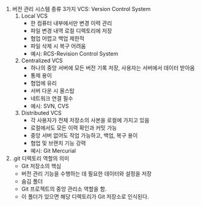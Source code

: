 1. 버전 관리 시스템 종류 3가지
    VCS: Version Control System
    1. Local VCS
        - 한 컴퓨터 내부에서만 변경 이력 관리
        - 파일 변경 내역 로컬 디렉토리에 저장
        - 협업 어렵고 백업 제한적
        - 파일 삭제 시 복구 어려움
        - 예시: RCS-Revision Control System
    2. Centralized VCS
        - 하나의 중앙 서버에 모든 버전 기록 저장, 사용자는 서버에서 데이터 받아옴
        - 통제 용이
        - 협업에 유리
        - 서버 다운 시 올스탑
        - 네트워크 연결 필수
        - 예시: SVN, CVS
    3. Distributed VCS
        - 각 사용자가 전체 저장소의 사본을 로컬에 가지고 있음
        - 로컬에서도 모든 이력 확인과 커밋 가능
        - 중앙 서버 없어도 작업 가능하고, 백업, 복구 용이
        - 협업 및 브랜치 기능 강력
        - 예시: Git Mercurial
2. .git 디렉토리 역할의 의미
    - Git 저장소의 핵심
    - 버전 관리 기능을 수행하는 데 필요한 데이터와 설정을 저장
    - 숨김 폴더
    - Git 프로젝트의 중앙 관리소 역할을 함.
    - 이 폴더가 있으면 해당 디렉토리가 Git 저장소로 인식된다.
